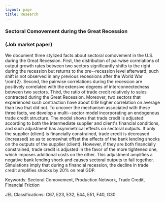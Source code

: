 ```yaml
---
layout: page
title: Research
---
```

### Sectoral Comovement during the Great Recession ###

### (Job market paper)  ###

We document three stylized facts about sectoral comovement in the U.S. during the Great Recession. First, the distribution of pairwise correlations of output growth rates between two sectors significantly shifts to the right during the recession but returns to the pre--recession level afterward; such shift is not observed in any previous recessions after the World War \rom{2}. Second, the pairwise correlations during the recession are positively correlated with the extensive degrees of interconnectedness between two sectors. Third, the ratio of trade credit relatively to sales contracted during the Great Recession. Moreover, two sectors that experienced such contraction have about 0.19 higher correlation on average than two that did not. To uncover the mechanism associated with these three facts, we  develop a multi--sector model incorporating an endogenous trade credit structure. The model shows that trade credit is adjusted according to both the intermediate supplier and client's financial conditions, and such adjustment has asymmetrical effects on sectoral outputs. If only the supplier (client) is financially constrained, trade credit is decreased (increased) so as to somewhat offset the effects of the bank lending shocks on the outputs of the supplier (client). However, if they are both financially constrained, trade credit is adjusted in the favor of the more tightened one, which imposes additional costs on the other. This adjustment amplifies a negative bank lending shock and causes sectoral outputs to fail together. Simulations imply that during a financial recession, the decline in trade credit amplifies shocks by 20% on real GDP.
	
Keywords: Sectoral Comovement, Production Network, Trade Credit, Financial Friction

JEL Classifications: C67, E23, E32, E44, E51, F40, G30


